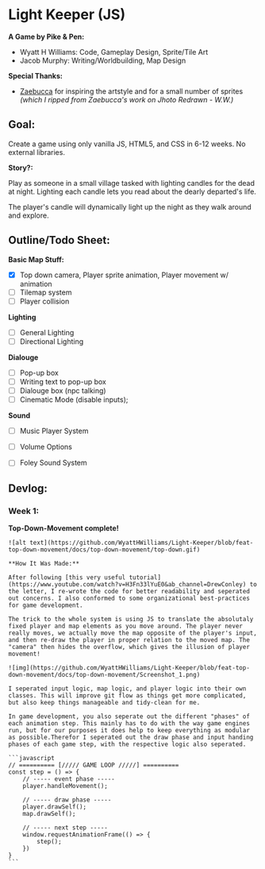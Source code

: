 # Light Keeper (JS)

**A Game by Pike & Pen:**
- Wyatt H Williams: Code, Gameplay Design, Sprite/Tile Art
- Jacob Murphy: Writing/Worldbuilding, Map Design

**Special Thanks:**
- [Zaebucca](https://twitter.com/zaebucca) for inspiring the artstyle and for a small number of sprites *(which I ripped from Zaebucca's work on Jhoto Redrawn - W.W.)*


## Goal:

Create a game using only vanilla JS, HTML5, and CSS in 6-12 weeks. No external libraries.

**Story?:**

Play as someone in a small village tasked with lighting candles for the dead at night. Lighting each candle lets you read about the dearly departed's life.

The player's candle will dynamically light up the night as they walk around and explore.


## Outline/Todo Sheet:

**Basic Map Stuff:**
- [X] Top down camera, Player sprite animation, Player movement w/ animation
- [ ] Tilemap system
- [ ] Player collision

**Lighting**
- [ ] General Lighting
- [ ] Directional Lighting

**Dialouge**
- [ ] Pop-up box
- [ ] Writing text to pop-up box
- [ ] Dialouge box (npc talking)
- [ ] Cinematic Mode (disable inputs);

**Sound**
- [ ] Music Player System
- [ ] Volume Options
- [ ] Foley Sound System


## Devlog:

### Week 1:

**Top-Down-Movement complete!**
    
    ![alt text](https://github.com/WyattHWilliams/Light-Keeper/blob/feat-top-down-movement/docs/top-down-movement/top-down.gif)

    **How It Was Made:**

    After following [this very useful tutorial](https://www.youtube.com/watch?v=H3Fn33lYuE0&ab_channel=DrewConley) to the letter, I re-wrote the code for better readability and seperated out concerns. I also conformed to some organizational best-practices for game development.

    The trick to the whole system is using JS to translate the absolutaly fixed player and map elements as you move around. The player never really moves, we actually move the map opposite of the player's input, and then re-draw the player in proper relation to the moved map. The "camera" then hides the overflow, which gives the illusion of player movement!

    ![img](https://github.com/WyattHWilliams/Light-Keeper/blob/feat-top-down-movement/docs/top-down-movement/Screenshot_1.png)

    I seperated input logic, map logic, and player logic into their own classes. This will improve git flow as things get more complicated, but also keep things manageable and tidy-clean for me.

    In game development, you also seperate out the different "phases" of each animation step. This mainly has to do with the way game engines run, but for our purposes it does help to keep everything as modular as possible.Therefor I seperated out the draw phase and input handing phases of each game step, with the respective logic also seperated.

    ```javascript
    // ========== [///// GAME LOOP /////] ==========
    const step = () => {
        // ----- event phase -----
        player.handleMovement();

        // ----- draw phase -----
        player.drawSelf();
        map.drawSelf();

        // ----- next step -----
        window.requestAnimationFrame(() => {
            step();
        })
    }
    ```